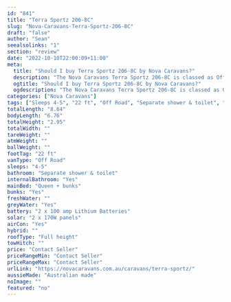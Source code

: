 ```yaml
---
id: "841"
title: "Terra Sportz 206-8C"
slug: "Nova-Caravans-Terra-Sportz-206-8C"
draft: "false"
author: "Sean"
seealsolinks: "1"
section: "review"
date: "2022-10-10T22:00:09+11:00"
meta:
  title: "Should I buy Terra Sportz 206-8C by Nova Caravans?"
  description: "The Nova Caravans Terra Sportz 206-8C is classed as Off Road, and sleeps 4-5 people. It is Australian made and comes in at 22 ft. It generally has Separate shower & toilet."
  ogtitle: "Should I buy Terra Sportz 206-8C by Nova Caravans?"
  ogdescription: "The Nova Caravans Terra Sportz 206-8C is classed as Off Road, and sleeps 4-5 people. It is Australian made and comes in at 22 ft. It generally has Separate shower & toilet."
categories: ["Nova Caravans"]
tags: ["Sleeps 4-5", "22 ft", "Off Road", "Separate shower & toilet", "Full height", "Price Unknown", "Australian made"]
totalLength: "8.64"
bodyLength: "6.76"
totalHeight: "2.95"
totalWidth: ""
tareWeight: ""
atmWeight: ""
ballWeight: ""
footTag: "22 ft"
vanType: "Off Road"
sleeps: "4-5"
bathroom: "Separate shower & toilet"
internalBathroom: "Yes"
mainBed: "Queen + bunks"
bunks: "Yes"
freshWater: ""
greyWater: "Yes"
battery: "2 x 100 amp Lithium Batteries"
solar: "2 x 170W panels"
airCon: "Yes"
hybrid: ""
roofType: "Full height"
towHitch: ""
price: "Contact Seller"
priceRangeMin: "Contact Seller"
priceRangeMax: "Contact Seller"
urlLink: "https://novacaravans.com.au/caravans/terra-sportz/"
aussieMade: "Australian made"
noImage: ""
featured: "no"
---
```

